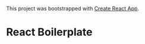 This project was bootstrapped with [Create React App](https://github.com/facebook/create-react-app).

# React Boilerplate
